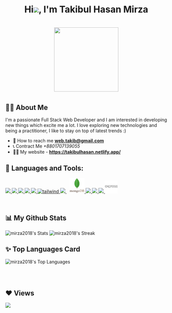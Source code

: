 ### <h1 align="center">Hi<img src="https://raw.githubusercontent.com/MartinHeinz/MartinHeinz/master/wave.gif" width="30px">, I'm Takibul Hasan Mirza</h1>

<h1 align="center"><a href="#"><img width="200" height="200" src="https://i.imgur.com/799y5A3.png"/></a></h1>

## 🙋‍♂️ About Me

I'm a passionate Full Stack Web Developer and I am interested in developing new things which excite me a lot. I love exploring new technologies and being a practitioner, I like to stay on top of latest trends :)

- 📧 How to reach me **web.takib@gmail.com**
- 📞 Contract Me *+8801707139055*
- 🧑‍💻 My website - **https://takibulhasan.netlify.app/**

## 🚀 Languages and Tools:

<p align="left"> 
    <a href="https://reactjs.org/" target="_blank"> <img src="https://img.icons8.com/color/48/000000/react-native.png"/> </a>
    <a href="https://developer.mozilla.org/en-US/docs/Web/JavaScript" target="_blank"> <img src="https://img.icons8.com/color/48/000000/javascript.png"/> </a> 
    <a href="https://www.w3.org/html/" target="_blank"> <img src="https://img.icons8.com/color/48/000000/html-5.png"/> </a> 
    <a href="https://www.w3schools.com/css/" target="_blank"> <img src="https://img.icons8.com/color/48/000000/css3.png"/> </a> 
    <a href="https://getbootstrap.com" target="_blank"> <img src="https://img.icons8.com/color/48/000000/bootstrap.png"/> </a> 
   <a href="https://tailwindcss.com/" target="_blank" rel="noreferrer"> <img src="https://www.vectorlogo.zone/logos/tailwindcss/tailwindcss-icon.svg" alt="tailwind" width="40" height="40"/> </a> 
<a style="padding-right:8px;" href="https://nodejs.org" target="_blank"> <img src="https://img.icons8.com/color/48/000000/nodejs.png"/> </a> 
    <a href="https://www.mongodb.com/" target="_blank"> <img src="https://raw.githubusercontent.com/devicons/devicon/master/icons/mongodb/mongodb-original-wordmark.svg" alt="mongodb" width="48" height="48"/> </a> 
    <a href="https://firebase.google.com/" target="_blank"> <img src="https://img.icons8.com/color/48/000000/firebase.png"/> </a>   
    <a href="https://git-scm.com/" target="_blank"> <img src="https://img.icons8.com/color/48/000000/git.png"/> </a> 
    <a href="https://redux.js.org" target="_blank"> <img src="https://img.icons8.com/color/48/000000/redux.png"/> </a>
    <a href="https://expressjs.com" target="_blank"> <img src="https://raw.githubusercontent.com/devicons/devicon/master/icons/express/express-original-wordmark.svg" alt="express" width="40" height="40"/> </a>
</p>


<br/>


## 📊 My Github Stats
  ![mirza2018's Stats](https://github-readme-stats.vercel.app/api?username=mirza2018&theme=gruvbox&show_icons=true&hide_border=false&count_private=true)
  ![mirza2018's Streak](https://github-readme-streak-stats.herokuapp.com/?user=mirza2018&theme=gruvbox&hide_border=false)

## ✨ Top Languages Card

![mirza2018's Top Languages](https://github-readme-stats.vercel.app/api/top-langs/?username=mirza2018&theme=gruvbox&show_icons=true&hide_border=false&layout=compact)


<br/>
<br/>


## ❤ Views
<a href="https://github.com/Meghna-DAS/github-profile-views-counter">
    <img src="https://komarev.com/ghpvc/?username=mirza2018">
</a>

<!--
**mirza2018/mirza2018** is a ✨ _special_ ✨ repository because its `README.md` (this file) appears on your GitHub profile.

Here are some ideas to get you started:

- 🔭 I’m currently working on ...
- 🌱 I’m currently learning ...
- 👯 I’m looking to collaborate on ...
- 🤔 I’m looking for help with ...
- 💬 Ask me about ...
- 📫 How to reach me: ...
- 😄 Pronouns: ...
- ⚡ Fun fact: ...
-->
